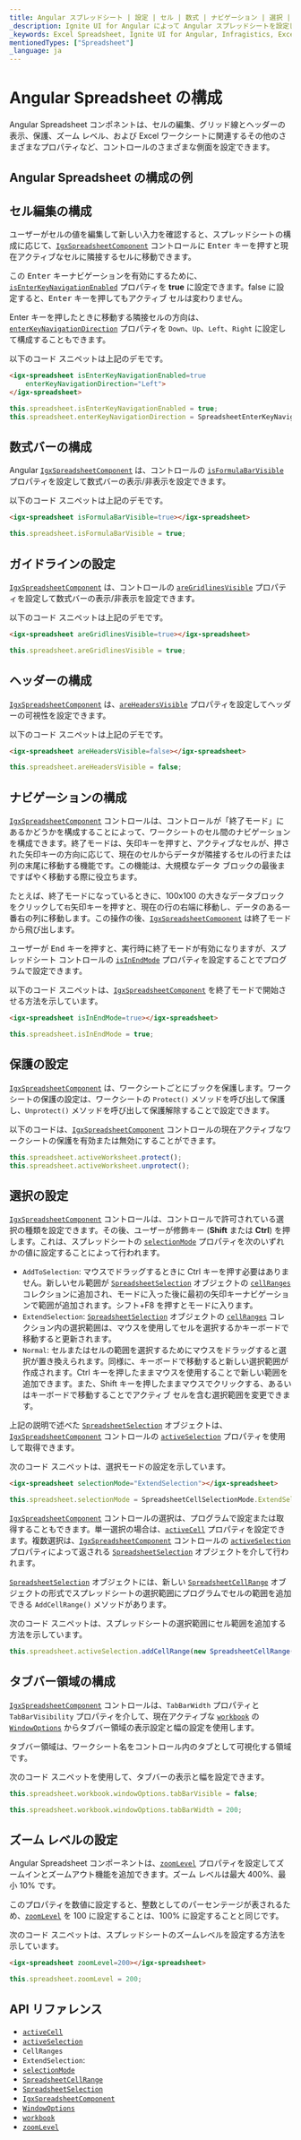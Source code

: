```yaml
---
title: Angular スプレッドシート | 設定 | セル | 数式 | ナビゲーション | 選択 | インフラジスティックス
_description: Ignite UI for Angular によって Angular スプレッドシートを設定して、チャート データを向上させる方法について説明します。Infragistics はデータ可視化を向上させます。
_keywords: Excel Spreadsheet, Ignite UI for Angular, Infragistics, Excel スプレッドシート, インフラジスティックス
mentionedTypes: ["Spreadsheet"]
_language: ja
---
```


# Angular Spreadsheet の構成

Angular Spreadsheet コンポネントは、セルの編集、グリッド線とヘッダーの表示、保護、ズーム レベル、および Excel ワークシートに関連するその他のさまざまなプロパティなど、コントロールのさまざまな側面を設定できます。

## Angular Spreadsheet の構成の例

<code-view style="height: 500px" alt="Angular Spreadsheet の構成の例"
           data-demos-base-url="{environment:dvDemosBaseUrl}"
                    iframe-src="{environment:dvDemosBaseUrl}/excel/spreadsheet/config-options"
                                                 github-src="excel/spreadsheet/config-options">
</code-view>


<div class="divider--half"></div>

## セル編集の構成

ユーザーがセルの値を編集して新しい入力を確認すると、スプレッドシートの構成に応じて、[`IgxSpreadsheetComponent`]({environment:dvApiBaseUrl}/products/ignite-ui-angular/api/docs/typescript/latest/classes/igniteui_angular_spreadsheet.igxspreadsheetcomponent.html) コントロールに <kbd>Enter</kbd> キーを押すと現在アクティブなセルに隣接するセルに移動できます。

この <kbd>Enter</kbd> キーナビゲーションを有効にするために、[`isEnterKeyNavigationEnabled`]({environment:dvApiBaseUrl}/products/ignite-ui-angular/api/docs/typescript/latest/classes/igniteui_angular_spreadsheet.igxspreadsheetcomponent.html#isEnterKeyNavigationEnabled) プロパティを **true** に設定できます。false に設定すると、<kbd>Enter</kbd> キーを押してもアクティブ セルは変わりません。

Enter キーを押したときに移動する隣接セルの方向は、[`enterKeyNavigationDirection`]({environment:dvApiBaseUrl}/products/ignite-ui-angular/api/docs/typescript/latest/classes/igniteui_angular_spreadsheet.igxspreadsheetcomponent.html#enterKeyNavigationDirection) プロパティを `Down`、`Up`、`Left`、`Right` に設定して構成することもできます。

以下のコード スニペットは上記のデモです。

```html
<igx-spreadsheet isEnterKeyNavigationEnabled=true
    enterKeyNavigationDirection="Left">
</igx-spreadsheet>
```

```ts
this.spreadsheet.isEnterKeyNavigationEnabled = true;
this.spreadsheet.enterKeyNavigationDirection = SpreadsheetEnterKeyNavigationDirection.Left;
```

## 数式バーの構成

Angular [`IgxSpreadsheetComponent`]({environment:dvApiBaseUrl}/products/ignite-ui-angular/api/docs/typescript/latest/classes/igniteui_angular_spreadsheet.igxspreadsheetcomponent.html) は、コントロールの [`isFormulaBarVisible`]({environment:dvApiBaseUrl}/products/ignite-ui-angular/api/docs/typescript/latest/classes/igniteui_angular_spreadsheet.igxspreadsheetcomponent.html#isFormulaBarVisible) プロパティを設定して数式バーの表示/非表示を設定できます。

以下のコード スニペットは上記のデモです。

```html
<igx-spreadsheet isFormulaBarVisible=true></igx-spreadsheet>
```

```ts
this.spreadsheet.isFormulaBarVisible = true;
```

## ガイドラインの設定

[`IgxSpreadsheetComponent`]({environment:dvApiBaseUrl}/products/ignite-ui-angular/api/docs/typescript/latest/classes/igniteui_angular_spreadsheet.igxspreadsheetcomponent.html) は、コントロールの [`areGridlinesVisible`]({environment:dvApiBaseUrl}/products/ignite-ui-angular/api/docs/typescript/latest/classes/igniteui_angular_spreadsheet.igxspreadsheetcomponent.html#areGridlinesVisible) プロパティを設定して数式バーの表示/非表示を設定できます。

以下のコード スニペットは上記のデモです。

```html
<igx-spreadsheet areGridlinesVisible=true></igx-spreadsheet>
```

```ts
this.spreadsheet.areGridlinesVisible = true;
```

## ヘッダーの構成

[`IgxSpreadsheetComponent`]({environment:dvApiBaseUrl}/products/ignite-ui-angular/api/docs/typescript/latest/classes/igniteui_angular_spreadsheet.igxspreadsheetcomponent.html) は、[`areHeadersVisible`]({environment:dvApiBaseUrl}/products/ignite-ui-angular/api/docs/typescript/latest/classes/igniteui_angular_spreadsheet.igxspreadsheetcomponent.html#areHeadersVisible) プロパティを設定してへッダーの可視性を設定できます。

以下のコード スニペットは上記のデモです。

```html
<igx-spreadsheet areHeadersVisible=false></igx-spreadsheet>
```

```ts
this.spreadsheet.areHeadersVisible = false;
```

## ナビゲーションの構成

[`IgxSpreadsheetComponent`]({environment:dvApiBaseUrl}/products/ignite-ui-angular/api/docs/typescript/latest/classes/igniteui_angular_spreadsheet.igxspreadsheetcomponent.html) コントロールは、コントロールが「終了モード」にあるかどうかを構成することによって、ワークシートのセル間のナビゲーションを構成できます。終了モードは、矢印キーを押すと、アクティブなセルが、押された矢印キーの方向に応じて、現在のセルからデータが隣接するセルの行または列の末尾に移動する機能です。この機能は、大規模なデータ ブロックの最後まですばやく移動する際に役立ちます。

たとえば、終了モードになっているときに、100x100 の大きなデータブロックをクリックして`右`矢印キーを押すと、現在の行の右端に移動し、データのある一番右の列に移動します。この操作の後、[`IgxSpreadsheetComponent`]({environment:dvApiBaseUrl}/products/ignite-ui-angular/api/docs/typescript/latest/classes/igniteui_angular_spreadsheet.igxspreadsheetcomponent.html) は終了モードから飛び出します。

ユーザーが <kbd>End</kbd> キーを押すと、実行時に終了モードが有効になりますが、スプレッドシート コントロールの [`isInEndMode`]({environment:dvApiBaseUrl}/products/ignite-ui-angular/api/docs/typescript/latest/classes/igniteui_angular_spreadsheet.igxspreadsheetcomponent.html#isInEndMode) プロパティを設定することでプログラムで設定できます。

以下のコード スニペットは、[`IgxSpreadsheetComponent`]({environment:dvApiBaseUrl}/products/ignite-ui-angular/api/docs/typescript/latest/classes/igniteui_angular_spreadsheet.igxspreadsheetcomponent.html) を終了モードで開始させる方法を示しています。

```html
<igx-spreadsheet isInEndMode=true></igx-spreadsheet>
```

```ts
this.spreadsheet.isInEndMode = true;
```

## 保護の設定

[`IgxSpreadsheetComponent`]({environment:dvApiBaseUrl}/products/ignite-ui-angular/api/docs/typescript/latest/classes/igniteui_angular_spreadsheet.igxspreadsheetcomponent.html) は、ワークシートごとにブックを保護します。ワークシートの保護の設定は、ワークシートの `Protect()` メソッドを呼び出して保護し、`Unprotect()` メソッドを呼び出して保護解除することで設定できます。

以下のコードは、[`IgxSpreadsheetComponent`]({environment:dvApiBaseUrl}/products/ignite-ui-angular/api/docs/typescript/latest/classes/igniteui_angular_spreadsheet.igxspreadsheetcomponent.html) コントロールの現在アクティブなワークシートの保護を有効または無効にすることができます。

```ts
this.spreadsheet.activeWorksheet.protect();
this.spreadsheet.activeWorksheet.unprotect();
```

## 選択の設定

[`IgxSpreadsheetComponent`]({environment:dvApiBaseUrl}/products/ignite-ui-angular/api/docs/typescript/latest/classes/igniteui_angular_spreadsheet.igxspreadsheetcomponent.html) コントロールは、コントロールで許可されている選択の種類を設定できます。その後、ユーザーが修飾キー (**Shift** または **Ctrl**)  を押します。これは、スプレッドシートの [`selectionMode`]({environment:dvApiBaseUrl}/products/ignite-ui-angular/api/docs/typescript/latest/classes/igniteui_angular_spreadsheet.igxspreadsheetcomponent.html#selectionMode) プロパティを次のいずれかの値に設定することによって行われます。

*   `AddToSelection`: マウスでドラッグするときに Ctrl キーを押す必要はありません。新しいセル範囲が [`SpreadsheetSelection`]({environment:dvApiBaseUrl}/products/ignite-ui-angular/api/docs/typescript/latest/classes/igniteui_angular_spreadsheet.spreadsheetselection.html) オブジェクトの [`cellRanges`]({environment:dvApiBaseUrl}/products/ignite-ui-angular/api/docs/typescript/latest/classes/igniteui_angular_spreadsheet.spreadsheetselection.html#cellRanges) コレクションに追加され、モードに入った後に最初の矢印キーナビゲーションで範囲が追加されます。シフト+F8 を押すとモードに入ります。
*   `ExtendSelection`: [`SpreadsheetSelection`]({environment:dvApiBaseUrl}/products/ignite-ui-angular/api/docs/typescript/latest/classes/igniteui_angular_spreadsheet.spreadsheetselection.html) オブジェクトの [`cellRanges`]({environment:dvApiBaseUrl}/products/ignite-ui-angular/api/docs/typescript/latest/classes/igniteui_angular_spreadsheet.spreadsheetselection.html#cellRanges) コレクション内の選択範囲は、マウスを使用してセルを選択するかキーボードで移動すると更新されます。
*   `Normal`: セルまたはセルの範囲を選択するためにマウスをドラッグすると選択が置き換えられます。同様に、キーボードで移動すると新しい選択範囲が作成されます。Ctrl キーを押したままマウスを使用することで新しい範囲を追加できます。また、Shift キーを押したままマウスでクリックする、あるいはキーボードで移動することでアクティブ セルを含む選択範囲を変更できます。

上記の説明で述べた [`SpreadsheetSelection`]({environment:dvApiBaseUrl}/products/ignite-ui-angular/api/docs/typescript/latest/classes/igniteui_angular_spreadsheet.spreadsheetselection.html) オブジェクトは、[`IgxSpreadsheetComponent`]({environment:dvApiBaseUrl}/products/ignite-ui-angular/api/docs/typescript/latest/classes/igniteui_angular_spreadsheet.igxspreadsheetcomponent.html) コントロールの [`activeSelection`]({environment:dvApiBaseUrl}/products/ignite-ui-angular/api/docs/typescript/latest/classes/igniteui_angular_spreadsheet.igxspreadsheetcomponent.html#activeSelection) プロパティを使用して取得できます。

次のコード スニペットは、選択モードの設定を示しています。

```html
<igx-spreadsheet selectionMode="ExtendSelection"></igx-spreadsheet>
```

```ts
this.spreadsheet.selectionMode = SpreadsheetCellSelectionMode.ExtendSelection;
```

[`IgxSpreadsheetComponent`]({environment:dvApiBaseUrl}/products/ignite-ui-angular/api/docs/typescript/latest/classes/igniteui_angular_spreadsheet.igxspreadsheetcomponent.html) コントロールの選択は、プログラムで設定または取得することもできます。単一選択の場合は、[`activeCell`]({environment:dvApiBaseUrl}/products/ignite-ui-angular/api/docs/typescript/latest/classes/igniteui_angular_spreadsheet.igxspreadsheetcomponent.html#activeCell) プロパティを設定できます。複数選択は、[`IgxSpreadsheetComponent`]({environment:dvApiBaseUrl}/products/ignite-ui-angular/api/docs/typescript/latest/classes/igniteui_angular_spreadsheet.igxspreadsheetcomponent.html) コントロールの [`activeSelection`]({environment:dvApiBaseUrl}/products/ignite-ui-angular/api/docs/typescript/latest/classes/igniteui_angular_spreadsheet.igxspreadsheetcomponent.html#activeSelection) プロパティによって返される [`SpreadsheetSelection`]({environment:dvApiBaseUrl}/products/ignite-ui-angular/api/docs/typescript/latest/classes/igniteui_angular_spreadsheet.spreadsheetselection.html) オブジェクトを介して行われます。

[`SpreadsheetSelection`]({environment:dvApiBaseUrl}/products/ignite-ui-angular/api/docs/typescript/latest/classes/igniteui_angular_spreadsheet.spreadsheetselection.html) オブジェクトには、新しい [`SpreadsheetCellRange`]({environment:dvApiBaseUrl}/products/ignite-ui-angular/api/docs/typescript/latest/classes/igniteui_angular_spreadsheet.spreadsheetcellrange.html) オブジェクトの形式でスプレッドシートの選択範囲にプログラムでセルの範囲を追加できる `AddCellRange()` メソッドがあります。

次のコード スニペットは、スプレッドシートの選択範囲にセル範囲を追加する方法を示しています。

```ts
this.spreadsheet.activeSelection.addCellRange(new SpreadsheetCellRange(2, 2, 5, 5));
```

## タブバー領域の構成

[`IgxSpreadsheetComponent`]({environment:dvApiBaseUrl}/products/ignite-ui-angular/api/docs/typescript/latest/classes/igniteui_angular_spreadsheet.igxspreadsheetcomponent.html) コントロールは、`TabBarWidth` プロパティと `TabBarVisibility` プロパティを介して、現在アクティブな [`workbook`]({environment:dvApiBaseUrl}/products/ignite-ui-angular/api/docs/typescript/latest/classes/igniteui_angular_spreadsheet.igxspreadsheetcomponent.html#workbook) の [`WindowOptions`]({environment:dvApiBaseUrl}/products/ignite-ui-angular/api/docs/typescript/latest/classes/igniteui_angular_excel.windowoptions.html) からタブバー領域の表示設定と幅の設定を使用します。

タブバー領域は、ワークシート名をコントロール内のタブとして可視化する領域です。

次のコード スニペットを使用して、タブバーの表示と幅を設定できます。

```ts
this.spreadsheet.workbook.windowOptions.tabBarVisible = false;

this.spreadsheet.workbook.windowOptions.tabBarWidth = 200;
```

## ズーム レベルの設定

Angular Spreadsheet コンポーネントは、[`zoomLevel`]({environment:dvApiBaseUrl}/products/ignite-ui-angular/api/docs/typescript/latest/classes/igniteui_angular_spreadsheet.igxspreadsheetcomponent.html#zoomLevel) プロパティを設定してズームインとズームアウト機能を追加できます。ズーム レベルは最大 400%、最小 10% です。

このプロパティを数値に設定すると、整数としてのパーセンテージが表されるため、[`zoomLevel`]({environment:dvApiBaseUrl}/products/ignite-ui-angular/api/docs/typescript/latest/classes/igniteui_angular_spreadsheet.igxspreadsheetcomponent.html#zoomLevel) を 100 に設定することは、100% に設定することと同じです。

次のコード スニペットは、スプレッドシートのズームレベルを設定する方法を示しています。

```html
<igx-spreadsheet zoomLevel=200></igx-spreadsheet>
```

```ts
this.spreadsheet.zoomLevel = 200;
```

## API リファレンス

*   [`activeCell`]({environment:dvApiBaseUrl}/products/ignite-ui-angular/api/docs/typescript/latest/classes/igniteui_angular_spreadsheet.igxspreadsheetcomponent.html#activeCell)
*   [`activeSelection`]({environment:dvApiBaseUrl}/products/ignite-ui-angular/api/docs/typescript/latest/classes/igniteui_angular_spreadsheet.igxspreadsheetcomponent.html#activeSelection)
*   `CellRanges`
*   `ExtendSelection`:
*   [`selectionMode`]({environment:dvApiBaseUrl}/products/ignite-ui-angular/api/docs/typescript/latest/classes/igniteui_angular_spreadsheet.igxspreadsheetcomponent.html#selectionMode)
*   [`SpreadsheetCellRange`]({environment:dvApiBaseUrl}/products/ignite-ui-angular/api/docs/typescript/latest/classes/igniteui_angular_spreadsheet.spreadsheetcellrange.html)
*   [`SpreadsheetSelection`]({environment:dvApiBaseUrl}/products/ignite-ui-angular/api/docs/typescript/latest/classes/igniteui_angular_spreadsheet.spreadsheetselection.html)
*   [`IgxSpreadsheetComponent`]({environment:dvApiBaseUrl}/products/ignite-ui-angular/api/docs/typescript/latest/classes/igniteui_angular_spreadsheet.igxspreadsheetcomponent.html)
*   [`WindowOptions`]({environment:dvApiBaseUrl}/products/ignite-ui-angular/api/docs/typescript/latest/classes/igniteui_angular_excel.windowoptions.html)
*   [`workbook`]({environment:dvApiBaseUrl}/products/ignite-ui-angular/api/docs/typescript/latest/classes/igniteui_angular_spreadsheet.igxspreadsheetcomponent.html#workbook)
*   [`zoomLevel`]({environment:dvApiBaseUrl}/products/ignite-ui-angular/api/docs/typescript/latest/classes/igniteui_angular_spreadsheet.igxspreadsheetcomponent.html#zoomLevel)
